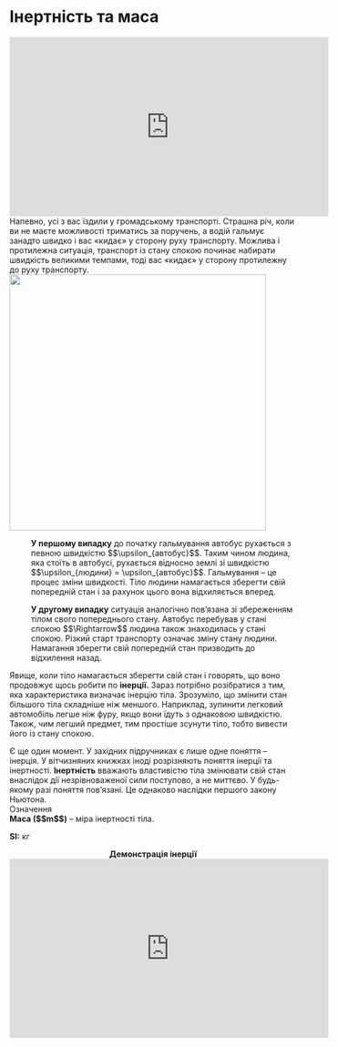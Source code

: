 # Iнертнiсть та маса

<div class="space"><div class="fluidMedia">
<iframe width="560" height="315" src="https://www.youtube.com/embed/S8t7St9F8UE" frameborder="0" allowfullscreen></iframe>
</div></div>

<div class="space">Напевно, усi з вас їздили у громадському транспортi. Страшна рiч, коли ви не маєте можливостi триматись за поручень, а водiй гальмує занадто швидко i вас «кидає» у сторону руху транспорту. Можлива i протилежна ситуацiя, транспорт iз стану спокою починає набирати швидкiсть великими темпами, тодi вас «кидає» у сторону протилежну до руху транспорту.</div>

<div class="space"><img class="image" width="450" src="https://rawgit.com/chudaol/ed-era-book-physics/master/images/chapter_4/2.png"></div>

<p style="margin-left:1cm;"><span class="p1"><b>У першому випадку</b></span> до початку гальмування автобус рухається з певною швидкiстю $$\upsilon_{автобус}$$. Таким чином людина, яка стоїть в автобусi, рухається вiдносно землi зi швидкiстю $$\upsilon_{людини} = \upsilon_{автобус}$$. Гальмування – це процес змiни швидкостi. Тiло людини намагається зберегти свiй попереднiй стан i за рахунок цього вона вiдхиляється вперед.</p></div>

<p style="margin-left:1cm;"><span class="p1"><b>У другому випадку</b></span> ситуацiя аналогiчно пов’язана зi збереженням тiлом свого попереднього стану. Автобус перебував у станi спокою $$\Rightarrow$$ людина також знаходилась у станi спокою. Рiзкий старт транспорту означає змiну стану людини. Намагання зберегти свiй попереднiй стан призводить до вiдхилення назад.</p>

Явище, коли тіло намагається зберегти свій стан і говорять, що воно продовжує щось робити по <span class="p1"><b>iнерцiї.</b></span> Зараз потрiбно розiбратися з тим, яка характеристика визначає iнерцію тiла. Зрозумiло, що змiнити стан бiльшого тiла складнiше нiж меншого. Наприклад, зупинити легковий автомобiль легше нiж фуру, якщо вони їдуть з однаковою швидкiстю. Також, чим легший предмет, тим простіше зсунути тiло, тобто вивести його iз стану спокою.

<div class="space">Є ще один момент. У захiдних пiдручниках є лише одне поняття – iнерцiя. У вiтчизняних книжках iнодi розрiзняють поняття iнерцiї та iнертностi. <span class="p1"><b>Iнeртнiсть</b></span> вважають властивiстю тiла змiнювати свiй стан внаслiдок дiї незрiвноваженої сили поступово, а не миттєво. У будь-якому разi поняття пов’язанi. Це однаково наслiдки першого закону Ньютона.</div>

<div class="eoz-wrap">
<span class="eoz">Означення</span>
<div class="eoz-text">
<div class="space"><span class="p1"><b>Маса ($$m$$)</b></span> – мiра iнертностi тiла.</div>

<span class="p1"><b>SI:</b></span> кг
</div>
</div>

<div class="space" align="center"><span class="p1"><b>Демонстрація інерції</b></span></div>

<div class="space"><div class="fluidMedia">
<iframe width="560" height="315" src="https://www.youtube.com/embed/SWZuvcR2R40" frameborder="0" allowfullscreen></iframe>
</div></div>